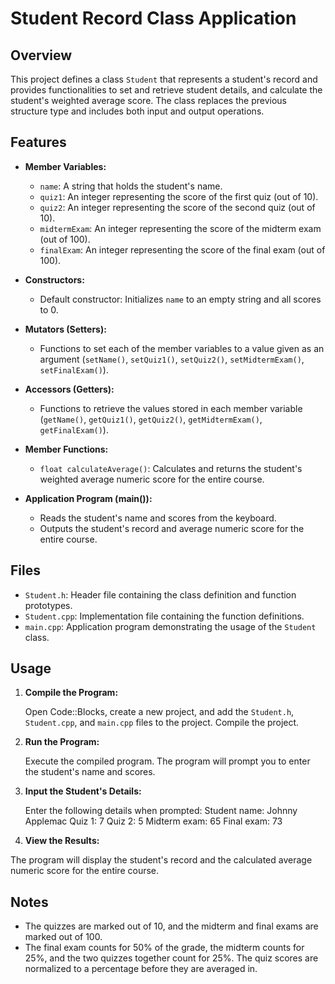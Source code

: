 # Student Record Class Application

## Overview

This project defines a class `Student` that represents a student's record and provides functionalities to set and retrieve student details, and calculate the student's weighted average score. The class replaces the previous structure type and includes both input and output operations.

## Features

- **Member Variables:**
  - `name`: A string that holds the student's name.
  - `quiz1`: An integer representing the score of the first quiz (out of 10).
  - `quiz2`: An integer representing the score of the second quiz (out of 10).
  - `midtermExam`: An integer representing the score of the midterm exam (out of 100).
  - `finalExam`: An integer representing the score of the final exam (out of 100).

- **Constructors:**
  - Default constructor: Initializes `name` to an empty string and all scores to 0.

- **Mutators (Setters):**
  - Functions to set each of the member variables to a value given as an argument (`setName()`, `setQuiz1()`, `setQuiz2()`, `setMidtermExam()`, `setFinalExam()`).

- **Accessors (Getters):**
  - Functions to retrieve the values stored in each member variable (`getName()`, `getQuiz1()`, `getQuiz2()`, `getMidtermExam()`, `getFinalExam()`).

- **Member Functions:**
  - `float calculateAverage()`: Calculates and returns the student's weighted average numeric score for the entire course.

- **Application Program (main()):**
  - Reads the student's name and scores from the keyboard.
  - Outputs the student's record and average numeric score for the entire course.

## Files

- `Student.h`: Header file containing the class definition and function prototypes.
- `Student.cpp`: Implementation file containing the function definitions.
- `main.cpp`: Application program demonstrating the usage of the `Student` class.

## Usage

1. **Compile the Program:**

   Open Code::Blocks, create a new project, and add the `Student.h`, `Student.cpp`, and `main.cpp` files to the project. Compile the project.

2. **Run the Program:**

   Execute the compiled program. The program will prompt you to enter the student's name and scores.

3. **Input the Student's Details:**

    Enter the following details when prompted:
    Student name: Johnny Applemac
    Quiz 1: 7
    Quiz 2: 5
    Midterm exam: 65
    Final exam: 73

4. **View the Results:**

The program will display the student's record and the calculated average numeric score for the entire course.

## Notes

- The quizzes are marked out of 10, and the midterm and final exams are marked out of 100.
- The final exam counts for 50% of the grade, the midterm counts for 25%, and the two quizzes together count for 25%. The quiz scores are normalized to a percentage before they are averaged in.
